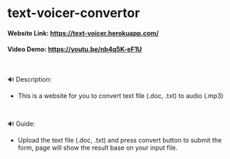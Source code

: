# text-voicer-convertor
#### Website Link: https://text-voicer.herokuapp.com/<br />
#### Video Demo: https://youtu.be/nb4q5K-eF1U

<br>

:loud_sound: Description:
- This is a website for you to convert text file (.doc, .txt) to audio (.mp3)
  
<br>

:loud_sound: Guide:
- Upload the text file (.doc, .txt) and press convert button to submit the form, page will show the result base on your input file.
